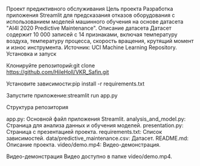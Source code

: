 Проект предиктивного обслуживания
Цель проекта
Разработка приложения Streamlit для предсказания отказов оборудования с использованием моделей машинного обучения на основе датасета "AI4I 2020 Predictive Maintenance".
Описание датасета
Датасет содержит 10 000 записей с 14 признаками, включая температуру воздуха, температуру процесса, скорость вращения, крутящий момент и износ инструмента. Источник: UCI Machine Learning Repository.
Установка и запуск

Клонируйте репозиторий:git clone https://github.com/HileHoll/VKR_Safin.git


Установите зависимости:pip install -r requirements.txt


Запустите приложение:streamlit run app.py



Структура репозитория

app.py: Основной файл приложения Streamlit.
analysis_and_model.py: Страница для анализа данных и обучения моделей.
presentation.py: Страница с презентацией проекта.
requirements.txt: Список зависимостей.
data/predictive_maintenance.csv: Датасет.
README.md: Описание проекта.
video/demo.mp4: Видео-демонстрация.

Видео-демонстрация
Видео доступно в папке video/demo.mp4.
